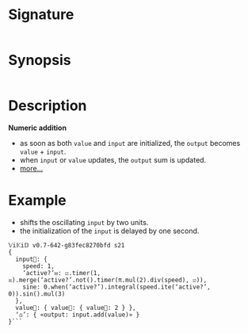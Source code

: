 # Signature
```vikid-signature
```

# Synopsis
```vikid-synopsis
```

# Description
__Numeric addition__
- as soon as both `value` and `input` are initialized, the `output` becomes `value` + `input`.
- when `input` or `value` updates, the `output` sum is updated.
- [more...](https://en.wikipedia.org/wiki/Addition)

# Example
- shifts the oscillating `input` by two units.
- the initialization of the `input` is delayed by one second.

```vikid-script
𝕍i𝕂i𝔻 v0.7-642-g83fec8270bfd s21
{
  input📡: { 
    speed: 1,
    ‘active?’✉: ☑.timer(1, ☒).merge(‘active?’.not().timer(π.mul(2).div(speed), ☑)),
    sine: 0.when(‘active?’).integral(speed.ite(‘active?’, 0)).sin().mul(3)
  },
  value📡: { value📡: { value📡: 2 } },
  ‘⌂’: { «output: input.add(value)» }
}```

